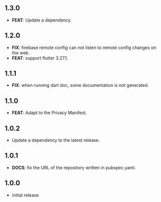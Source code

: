 ## 1.3.0

 - **FEAT**: Update a dependency.

## 1.2.0

 - **FIX**: firebase remote config can not listen to remote config changes on the web.
 - **FEAT**: support flutter 3.27.1.

## 1.1.1

 - **FIX**: when running dart doc, some documentation is not generated.

## 1.1.0

 - **FEAT**: Adapt to the Privacy Manifest.

## 1.0.2

 - Update a dependency to the latest release.

## 1.0.1

 - **DOCS**: fix the URL of the repository written in pubspec.yaml.

## 1.0.0

- initial release